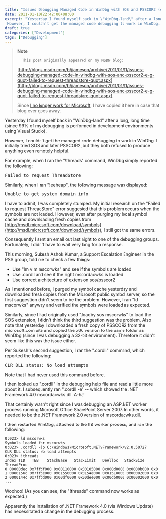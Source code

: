 ```yaml
---
title: "Issues Debugging Managed Code in WinDbg with SOS and PSSCOR2 (e.g. \"Failed to request ThreadStore\")"
date: 2011-01-10T22:42:00+08:00
excerpt: "Yesterday I found myself back in \"WinDbg-land\" after a long, long time (since 99% of my debugging is performed in development environments using Visual Studio). 
 However, I couldn't get the managed code debugging to work in WinDbg. I initially tried..."
draft: true
categories: ["Development"]
tags: ["Debugging"]
---
```


> **Note**
> 
>       This post originally appeared on my MSDN blog:
> 
> [http://blogs.msdn.com/b/jjameson/archive/2011/01/11/issues-debugging-managed-code-in-windbg-with-sos-and-psscor2-e-g-quot-failed-to-request-threadstore-quot.aspx](http://blogs.msdn.com/b/jjameson/archive/2011/01/11/issues-debugging-managed-code-in-windbg-with-sos-and-psscor2-e-g-quot-failed-to-request-threadstore-quot.aspx)
> 
> Since
> [I no longer work for Microsoft](/blog/jjameson/2011/09/02/last-day-with-microsoft), I have copied it here in case that
> blog ever goes away.

Yesterday I found myself back in "WinDbg-land" after a long, long time (since
99% of my debugging is performed in development environments using Visual Studio).

However, I couldn't get the managed code debugging to work in WinDbg. I initially
tried SOS and later PSSCOR2, but they both refused to produce anything even
remotely helpful.

For example, when I ran the "!threads" command, WinDbg simply reported the
following:

<samp>Failed to request ThreadStore</samp>

Similarly, when I ran "!eeheap", the following message was displayed:

<samp>Unable to get system domain info</samp>

I have to admit, I was completely stumped. My initial research on the "Failed
to request ThreadStore" error suggested that this problem occurs when the symbols
are not loaded. However, even after purging my local symbol cache and downloading
fresh copies from [http://msdl.microsoft.com/download/symbols](http://msdl.microsoft.com/download/symbols),
I still got the same errors.

Consequently I sent an email out last night to one of the debugging groups.
Fortunately, I didn't have to wait very long for a response.

This morning, Sukesh Ashok Kumar, a Support Escalation Engineer in the PSS
group, told me to check a few things:

- Use "lm v m mscorwks" and see if the symbols are loaded
- Use .cordll and see if the right mscordacwks is loaded
- Use correct architecture of extension sos/psscor2

As I mentioned before, I purged my symbol cache yesterday and downloaded
fresh copies from the Microsoft public symbol server, so the first suggestion
didn't seem to be the problem. However, I ran "ld mscorwks" anyway and verified
the symbols were loaded as expected.

Similarly, since I had originally used ".loadby sos mscorwks" to load the
SOS extension, I didn't think the third suggestion was the problem. Also note
that yesterday I downloaded a fresh copy of PSSCOR2 from the microsoft.com site
and copied the x86 version to the same folder as WinDbg (since I was debugging
a 32-bit environment). Therefore it didn't seem like this was the issue either.

Per Sukesh's second suggestion, I ran the ".cordll" command, which reported
the following:

<samp>CLR DLL status: No load attempts</samp>

Note that I had never used this command before.

I then looked up ".cordll" in the debugging help file and read a little more
about it. I subsequently ran ".cordll -e" -- which showed the .NET Framework
4.0 mscordacwks.dll. A-ha!

That certainly wasn't right since I was debugging an ASP.NET worker process
running Microsoft Office SharePoint Server 2007. In other words, it needed to
be the .NET Framework 2.0 version of mscordacwks.dll.

I then restarted WinDbg, attached to the IIS worker process, and ran the
following:

```
0:023> ld mscorwks
Symbols loaded for mscorwks
0:023> .cordll -lp C:\Windows\Microsoft.NET\Framework\v2.0.50727
CLR DLL status: No load attempts
0:023> !threads
Index TID   TEB    StackBase   StackLimit   DeAlloc   StackSize   ThreadProc 
0 00000dec 0x7ffdf000 0x00110000 0x00105000 0x000d0000 0x0000b000 0x0 
1 0000156c 0x7ffde000 0x01550000 0x0154e000 0x01510000 0x00002000 0x0 
2 0000144c 0x7ffdd000 0x00df0000 0x00dee000 0x00db0000 0x00002000 0x0
...
```

Woohoo! (As you can see, the "!threads" command now works as expected.)

Apparently the installation of .NET Framework 4.0 (via Windows Update) has
necessitated a change in the debugging process.

